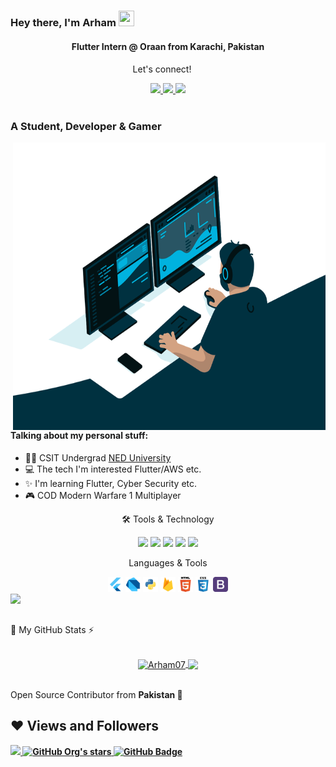 ### Hey there, I'm  Arham <img src="https://media.giphy.com/media/hvRJCLFzcasrR4ia7z/giphy.gif" height="25px" width="25px">

<div align="center">

<!-- Tagline -->
<h4 align="center">Flutter Intern @ Oraan from Karachi, Pakistan</h3>     

<p align="center">Let's connect! <img src="https://media.giphy.com/media/jOz35yxbuhvVQDKrce/giphy.gif" height="15px" width="15px"></p>

<a href="https://www.instagram.com/_arham.javed/">
    <img src="https://img.shields.io/badge/Instagram-E4405F?style=for-the-badge&logo=instagram&logoColor=white" />
</a>

<a href="https://www.linkedin.com/in/arham-javed-9b4107216/">
    <img src="https://img.shields.io/badge/linkedin-%230077B5.svg?&style=for-the-badge&logo=linkedin&logoColor=white" />
</a>

<a href="https://www.facebook.com/ArhamJaved26">
    <img src="https://img.shields.io/badge/Facebook-1877F2?style=for-the-badge&logo=facebook&logoColor=white" />
</a>

</div>

<br>

### A Student, Developer & Gamer

<img align="right" alt="GIF" src="code.gif" width="500" height="460" />

#### Talking about my personal stuff:

- 🙋‍♂️ CSIT Undergrad [NED University][dsccui]
- 💻 The tech I'm interested Flutter/AWS etc.
- ✨ I'm learning Flutter, Cyber Security etc.
- 🎮 COD Modern Warfare 1 Multiplayer 

<div align="center">
<p align="center">🛠 Tools & Technology</p>

<img src="https://img.shields.io/badge/Flutter-02569B?style=for-the-badge&logo=flutter&logoColor=white" />
<img src="https://img.shields.io/badge/Dart-0175C2?style=for-the-badge&logo=dart&logoColor=white" />
<img src="https://img.shields.io/badge/firebase-ffca28?style=for-the-badge&logo=firebase&logoColor=black" />
<img src="https://img.shields.io/badge/Python-FFD43B?style=for-the-badge&logo=python&logoColor=darkgreen" />
<img src="https://img.shields.io/badge/Git-F05032?style=for-the-badge&logo=git&logoColor=white" />

</div>

<div align="center">
<p align="center">Languages & Tools</p>

<code><img width=24px src="https://raw.githubusercontent.com/github/explore/80688e429a7d4ef2fca1e82350fe8e3517d3494d/topics/flutter/flutter.png"></code>
<code><img width=24px src="https://raw.githubusercontent.com/github/explore/80688e429a7d4ef2fca1e82350fe8e3517d3494d/topics/dart/dart.png"></code>
<code><img width=24px src="https://raw.githubusercontent.com/github/explore/80688e429a7d4ef2fca1e82350fe8e3517d3494d/topics/python/python.png"></code>
<code><img width=24px src="https://raw.githubusercontent.com/github/explore/80688e429a7d4ef2fca1e82350fe8e3517d3494d/topics/firebase/firebase.png"></code>
<code><img width=24px src="https://raw.githubusercontent.com/github/explore/80688e429a7d4ef2fca1e82350fe8e3517d3494d/topics/html/html.png"></code>
<code><img width=24px src="https://raw.githubusercontent.com/github/explore/80688e429a7d4ef2fca1e82350fe8e3517d3494d/topics/css/css.png"></code>
<code><img width=24px src="https://raw.githubusercontent.com/github/explore/80688e429a7d4ef2fca1e82350fe8e3517d3494d/topics/bootstrap/bootstrap.png"></code>
<br>
  <img align="left" src="https://github-readme-stats.vercel.app/api/top-langs/?username=Arham07&theme=dark&layout=compact&langs_count=20&hide_title=true"/>      
</div>

<br>
<br>
<summary>📝 My GitHub Stats ⚡</summary>
<br>

<p align=center>
  <div align=center>
    <a href="https://github.com/Arham07/github-readme-streak-stats" title="Go to Source">
      <img align="center" width="45%" src="https://github-readme-streak-stats.herokuapp.com/?user=Arham07&theme=react&border=61dafb&hide_border=true" alt="Arham07" />
    </a>
    <a href="https://github.com/Arham07/github-readme-stats" title="Go to Source">
      <img align="center" width="45%" src="https://github-readme-stats.vercel.app/api?username=Arham07&show_icons=true&theme=react&border_color=61dafb&hide_border=true" />
    </a>
  </div>
</p>

<br/>
Open Source Contributor from <b>Pakistan<b> 💚 

## ❤ Views and Followers

<a href="https://github.com/Meghna-DAS/github-profile-views-counter">
    <img src="https://komarev.com/ghpvc/?username=Arham07">
</a>
<a href="https://github.com/Arham07?tab=followers"> <img alt="GitHub Org's stars" src="https://img.shields.io/github/stars/Arham07?style=social"> <img src="https://img.shields.io/github/followers/Arham07?label=Followers&style=social" alt="GitHub Badge"></a>


[dsccui]: https://www.neduet.edu.pk/
<!-- [profile]: https://mhmz.dev -->
